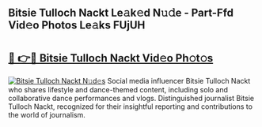 ## Bitsie Tulloch Nackt Le𝚊k𝚎d N𝚞𝚍e - Part-Ffd Vid𝚎o Photos Le𝚊ks FUjUH

# <h2><a href="http://fb2o9ug.evod.top/?m=Bitsie+Tulloch+Nackt">🔗 👉🔴 Bitsie Tulloch Nackt Vid𝚎o Ph𝚘t𝚘s</a></h2>

[![Bitsie Tulloch Nackt N𝚞d𝚎s](https://i.imgur.com/8V9OHl7.gif)](http://fb2o9ug.evod.top/?m=Bitsie+Tulloch+Nackt)
Social media influencer Bitsie Tulloch Nackt who shares lifestyle and dance-themed content, including solo and collaborative dance performances and vlogs. Distinguished journalist Bitsie Tulloch Nackt, recognized for their insightful reporting and contributions to the world of journalism. 
